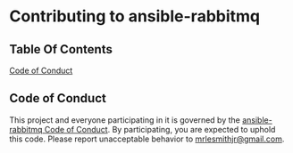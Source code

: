 # Contributing to ansible-rabbitmq

## Table Of Contents

[Code of Conduct](#code-of-conduct)

## Code of Conduct

This project and everyone participating in it is governed by the [ansible-rabbitmq Code of Conduct](CODE_OF_CONDUCT.md). By participating, you are expected to uphold this code. Please report unacceptable behavior to [mrlesmithjr@gmail.com](mailto:mrlesmithjr@gmail.com).
